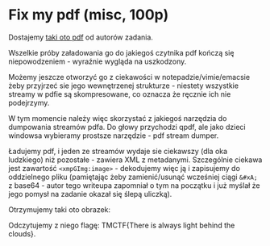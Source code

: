 # Fix my pdf (misc, 100p)

Dostajemy [taki oto pdf](fix_my_pdf.pdf) od autorów zadania.

Wszelkie próby załadowania go do jakiegoś czytnika pdf kończą się niepowodzeniem - wyraźnie wygląda na uszkodzony.

Możemy jeszcze otworzyć go z ciekawości w notepadzie/vimie/emacsie żeby przyjrzeć sie jego wewnętrzenej strukturze - niestety wszystkie streamy w pdfie są skompresowane, co oznacza że ręcznie ich nie podejrzymy.

W tym momencie należy więc skorzystać z jakiegoś narzędzia do dumpowania streamów pdfa. Do głowy przychodzi qpdf, ale jako dzieci windowsa wybieramy prostsze narzędzie - pdf stream dumper.

Ładujemy pdf, i jeden ze streamów wydaje sie ciekawszy (dla oka ludzkiego) niż pozostałe - zawiera XML z metadanymi. Szczególnie ciekawa jest zawartość `<xmpGImg:image>` - dekodujemy więc ją i zapisujemy do oddzielnego pliku (pamiętając żeby zamienić/usunąć wcześniej ciągi `&#xA;` z base64 - autor tego writeupa zapomniał o tym na początku i już myślał że jego pomysł na zadanie okazał się ślepą uliczką).

Otrzymujemy taki oto obrazek: []('result.jpg')

Odczytujemy z niego flagę: TMCTF{There is always light behind the clouds}.
